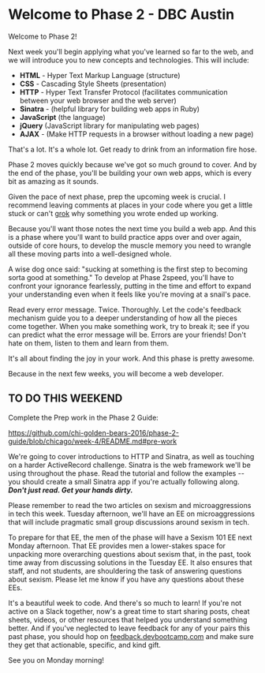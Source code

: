 # Welcome to Phase 2 - DBC Austin

Welcome to Phase 2!

Next week you'll begin applying what you've learned so far to the web, and we will introduce you to new concepts and technologies. This will include:

- **HTML** - Hyper Text Markup Language (structure)
- **CSS** - Cascading Style Sheets (presentation)
- **HTTP** - Hyper Text Transfer Protocol (facilitates communication between your web browser and the web server)
- **Sinatra** - (helpful library for building web apps in Ruby)
- **JavaScript** (the language)
- **jQuery** (JavaScript library for manipulating web pages)
- **AJAX** - (Make HTTP requests in a browser without loading a new page)

That's a lot. It's a whole lot. Get ready to drink from an information fire hose.

Phase 2 moves quickly because we've got so much ground to cover. And by the end of the phase, you'll be building your own web apps, which is every bit as amazing as it sounds.

Given the pace of next phase, prep the upcoming week is crucial. I recommend leaving comments at places in your code where you get a little stuck or can't [grok](https://en.wikipedia.org/wiki/Grok) why something you wrote ended up working. 

Because you'll want those notes the next time you build a web app. And this is a phase where you'll want to build practice apps over and over again, outside of core hours, to develop the muscle memory you need to wrangle all these moving parts into a well-designed whole.

A wise dog once said: "sucking at something is the first step to becoming sorta good at something." To develop at Phase 2speed, you'll have to confront your ignorance fearlessly, putting in the time and effort to expand your understanding even when it feels like you're moving at a snail's pace.

Read every error message. Twice. Thoroughly. Let the code's feedback mechanism guide you to a deeper understanding of how all the pieces come together. When you make something work, try to break it; see if you can predict what the error message will be. Errors are your friends! Don't hate on them, listen to them and learn from them.

It's all about finding the joy in your work. And this phase is pretty awesome.

Because in the next few weeks, you will become a web developer.

## TO DO THIS WEEKEND

Complete the Prep work in the Phase 2 Guide:

https://github.com/chi-golden-bears-2016/phase-2-guide/blob/chicago/week-4/README.md#pre-work

We're going to cover introductions to HTTP and Sinatra, as well as touching on a harder ActiveRecord challenge. Sinatra is the web framework we'll be using throughout the phase. Read the tutorial and follow the examples -- you should create a small Sinatra app if you're actually following along. ***Don't just read. Get your hands dirty.***

Please remember to read the two articles on sexism and microaggressions in tech this week. Tuesday afternoon, we'll have an EE on microaggressions that will include pragmatic small group discussions around sexism in tech.

To prepare for that EE, the men of the phase will have a Sexism 101 EE next Monday afternoon. That EE provides men a lower-stakes space for unpacking more overarching questions about sexism that, in the past, took time away from discussing solutions in the Tuesday EE. It also ensures that staff, and not students, are shouldering the task of answering questions about sexism. Please let me know if you have any questions about these EEs.

It's a beautiful week to code. And there's so much to learn! If you're not active on a Slack together, now's a great time to start sharing posts, cheat sheets, videos, or other resources that helped you understand something better. And if you've neglected to leave feedback for any of your pairs this past phase, you should hop on  [feedback.devbootcamp.com](http://feedback.devbootcamp.com) and make sure they get that actionable, specific, and kind gift.

See you on Monday morning!
